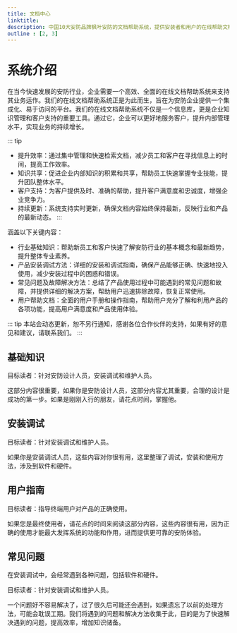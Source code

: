 ```yaml
---
title: 文档中心
linktitle: 
description: 中国10大安防品牌枫叶安防的文档帮助系统，提供安装者和用户的在线帮助文档，实时更新。
outline : [2, 3]
---
```


# 系统介绍

在当今快速发展的安防行业，企业需要一个高效、全面的在线文档帮助系统来支持其业务运作。我们的在线文档帮助系统正是为此而生，旨在为安防企业提供一个集成化、易于访问的平台。我们的在线文档帮助系统不仅是一个信息库，更是企业知识管理和客户支持的重要工具。通过它，企业可以更好地服务客户，提升内部管理水平，实现业务的持续增长。

::: tip
- 提升效率：通过集中管理和快速检索文档，减少员工和客户在寻找信息上的时间，提高工作效率。
- 知识共享：促进企业内部知识的积累和共享，帮助员工快速掌握专业技能，提升团队整体水平。
- 客户支持：为客户提供及时、准确的帮助，提升客户满意度和忠诚度，增强企业竞争力。
- 持续更新：系统支持实时更新，确保文档内容始终保持最新，反映行业和产品的最新动态。
::: 

涵盖以下关键内容：

- 行业基础知识：帮助新员工和客户快速了解安防行业的基本概念和最新趋势，提升整体专业素养。
- 产品安装调试方法：详细的安装和调试指南，确保产品能够正确、快速地投入使用，减少安装过程中的困惑和错误。
- 常见问题及故障解决方法：总结了产品使用过程中可能遇到的常见问题和故障，并提供详细的解决方案，帮助用户迅速排除故障，恢复正常使用。
- 用户帮助文档：全面的用户手册和操作指南，帮助用户充分了解和利用产品的各项功能，提高用户满意度和产品使用体验。

::: tip
本站会动态更新，恕不另行通知，感谢各位合作伙伴的支持，如果有好的意见和建议，请联系我们。
::: 

## 基础知识

目标读者：针对安防设计人员，安装调试和维护人员。

这部分内容很重要，如果你是安防设计人员，这部分内容尤其重要，合理的设计是成功的第一步。如果是刚刚入行的朋友，请花点时间，掌握他。

## 安装调试

目标读者：针对安装调试和维护人员。

如果你是安装调试人员，这些内容对你很有用，这里整理了调试，安装和使用方法，涉及到软件和硬件。

## 用户指南

目标读者：指导终端用户对产品的正确使用。

如果您是最终使用者，请花点的时间来阅读这部分内容，这些内容很有用，因为正确的使用才能最大发挥系统的功能和作用，进而提供更可靠的安防体验。

## 常见问题

在安装调试中，会经常遇到各种问题，包括软件和硬件。

目标读者：针对安装调试和维护人员。

一个问题好不容易解决了，过了很久后可能还会遇到，如果遗忘了以前的处理方法，可能会耽误工期。我们将遇到的问题和解决方法收集于此，目的是为了快速解决遇到的问题，提高效率，增加知识储备。